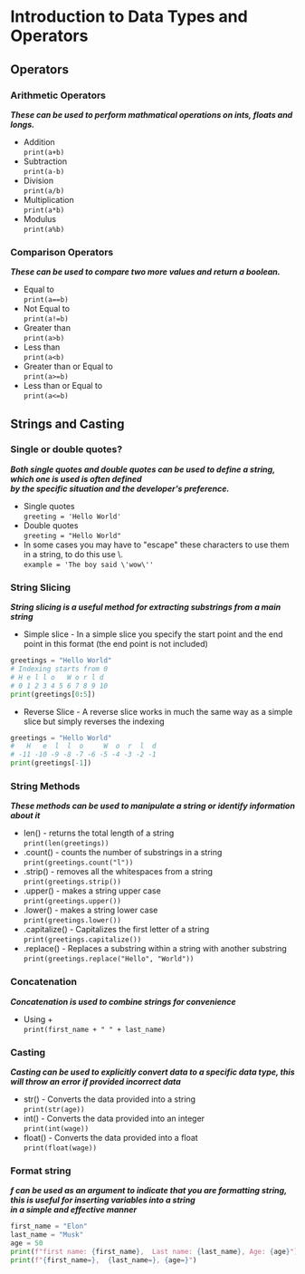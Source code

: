 # Introduction to Data Types and Operators  


## Operators
### Arithmetic Operators  
  ***These can be used to perform mathmatical operations on ints, floats and longs.***
* Addition  
  `print(a+b)`
* Subtraction  
  `print(a-b)`
* Division  
  `print(a/b)`
* Multiplication  
  `print(a*b)`
* Modulus  
  `print(a%b)`  

### Comparison Operators  
  ***These can be used to compare two more values and return a boolean.***  
* Equal to  
  `print(a==b)`  
* Not Equal to  
  `print(a!=b)`  
* Greater than  
  `print(a>b)`  
* Less than  
  `print(a<b)`  
* Greater than or Equal to  
  `print(a>=b)`  
* Less than or Equal to  
  `print(a<=b)`  
  
## Strings and Casting  
### Single or double quotes?  
  ***Both single quotes and double quotes can be used to define a string, which one is used is often defined***  
  ***by the specific situation and the developer's preference.***  
* Single quotes  
  `greeting = 'Hello World'`
* Double quotes  
  `greeting = "Hello World"`
* In some cases you may have to "escape" these characters to use them in a string, to do this use \\.  
  `example = 'The boy said \'wow\''`  
### String Slicing  
  ***String slicing is a useful method for extracting substrings from a main string***  
* Simple slice - In a simple slice you specify the start point and the end point in this format (the end point is not included)
```python
greetings = "Hello World"
# Indexing starts from 0
# H e l l o   W o r l d
# 0 1 2 3 4 5 6 7 8 9 10
print(greetings[0:5])
```  
* Reverse Slice - A reverse slice works in much the same way as a simple slice but simply reverses the indexing
```python
greetings = "Hello World"
#   H   e  l  l  o     W  o  r  l  d
# -11 -10 -9 -8 -7 -6 -5 -4 -3 -2 -1
print(greetings[-1])
```  

### String Methods  
  ***These methods can be used to manipulate a string or identify information about it***  
* len() - returns the total length of a string  
  `print(len(greetings))`  
* .count() - counts the number of substrings in a string  
  `print(greetings.count("l"))`  
* .strip() - removes all the whitespaces from a string  
  `print(greetings.strip())`  
* .upper() - makes a string upper case  
  `print(greetings.upper())`  
* .lower() - makes a string lower case  
  `print(greetings.lower())`  
* .capitalize() - Capitalizes the first letter of a string  
  `print(greetings.capitalize())`  
* .replace() - Replaces a substring within a string with another substring  
  `print(greetings.replace("Hello", "World"))`  

### Concatenation  
  ***Concatenation is used to combine strings for convenience***
* Using +  
`print(first_name + " " + last_name)`
  
### Casting  
  ***Casting can be used to explicitly convert data to a specific data type, this will throw an error if provided incorrect data***  
* str() - Converts the data provided into a string  
  `print(str(age))`
* int() - Converts the data provided into an integer  
  `print(int(wage))`
* float() - Converts the data provided into a float  
  `print(float(wage))`

### Format string  
  ***f can be used as an argument to indicate that you are formatting string, this is useful for inserting variables into a string***  
  ***in a simple and effective manner***  
```python
first_name = "Elon"
last_name = "Musk"
age = 50
print(f"first name: {first_name},  Last name: {last_name}, Age: {age}")
print(f"{first_name=},  {last_name=}, {age=}")
```

